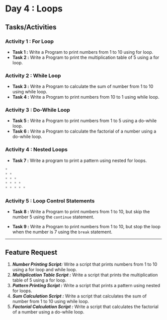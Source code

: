 # Day 4 : Loops

## Tasks/Activities

### Activity 1 : For Loop
- **Task 1 :** Write a Program to print numbers from 1 to 10 using for loop.
- **Task 2 :** Write a Program to print the multiplication table of 5 using a for loop.


### Activity 2 : While Loop
- **Task 3 :** Write a Program to calculate the sum of number from 1 to 10 using while loop.
- **Task 4 :**  Write a Program to print numbers from 10 to 1 using while loop.

### Activity 3 : Do-While Loop

- **Task 5 :**  Write a Program to print numbers from 1 to 5 using a do-while loop.
- **Task 6 :** Write a Program to calculate the factorial of a number using a do-while loop.

### Activity 4 : Nested Loops
- **Task 7 :** Write a program to print a pattern using nested for loops.
```javascript
*
* *
* * *
* * * *
* * * * *
```


### Activity 5 : Loop Control Statements
- **Task 8 :** Write a Program to print numbers from 1 to 10, but skip the number 5 using the ```continue``` statement.

- **Task 9 :** Write a Program to print numbers from 1 to 10, but stop the loop when the number is 7 using the ```break``` statement.


***
## Feature Request

1. ***Number Printing Script:*** Write a script that prints numbers from 1 to 10 using a for loop and while loop.
2. ***Multiplication Table Script :*** Write a script that prints the multiplication table of 5 using a for loop.
3. ***Pattern Printing Script :*** Write a script that prints a pattern using nested for loops.
4. ***Sum Calculation Script :*** Write a script that calculates the sum of number from 1 to 10 using while loop.
5. ***Factorial Calculation Script :*** Write a script that calculates the factorial of a number using a do-while loop.